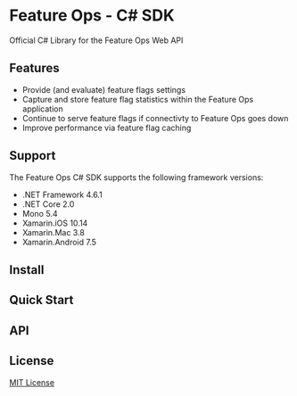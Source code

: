 # Feature Ops - C# SDK
Official C# Library for the Feature Ops Web API

## Features
- Provide (and evaluate) feature flags settings
- Capture and store feature flag statistics within the Feature Ops application
- Continue to serve feature flags if connectivty to Feature Ops goes down
- Improve performance via feature flag caching

## Support
The Feature Ops C# SDK supports the following framework versions:

* .NET Framework 4.6.1
* .NET Core 2.0
* Mono 5.4
* Xamarin.iOS 10.14
* Xamarin.Mac 3.8
* Xamarin.Android 7.5

## Install


## Quick Start


## API


## License

[MIT License](https://github.com/featureops/featureops-csharp/blob/master/LICENSE)